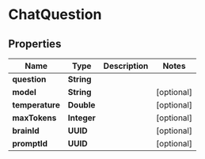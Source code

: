

# ChatQuestion


## Properties

| Name | Type | Description | Notes |
|------------ | ------------- | ------------- | -------------|
|**question** | **String** |  |  |
|**model** | **String** |  |  [optional] |
|**temperature** | **Double** |  |  [optional] |
|**maxTokens** | **Integer** |  |  [optional] |
|**brainId** | **UUID** |  |  [optional] |
|**promptId** | **UUID** |  |  [optional] |



